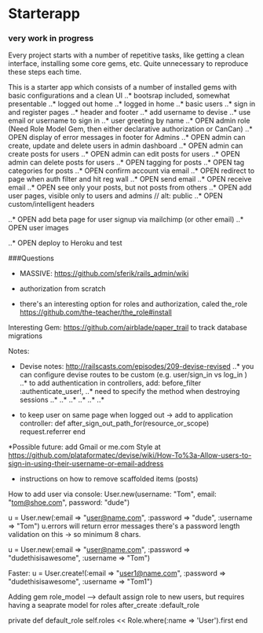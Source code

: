 # Starterapp

### very work in progress

Every project starts with a number of repetitive tasks, like getting a clean interface, installing some core gems, etc. Quite unnecessary to reproduce these steps each time. 

This is a starter app which consists of a number of installed gems with basic configurations and a clean UI
..* bootsrap included, somewhat presentable
..* logged out home 
..* logged in home
..* basic users
..* sign in and register pages
..* header and footer
..* add username to devise
..* use email or username to sign in
..* user greeting by name
..* OPEN admin role (Need Role Model Gem, then either declarative authorization or CanCan)
..* OPEN display of error messages in footer for Admins
..* OPEN admin can create, update and delete users in admin dashboard
..* OPEN admin can create posts for users
..* OPEN admin can edit posts for users
..* OPEN admin can delete posts for users
..* OPEN tagging for posts
..* OPEN tag categories for posts
..* OPEN confirm account via email
..* OPEN redirect to page when auth filter and hit reg wall
..* OPEN send email
..* OPEN receive email
..* OPEN see only your posts, but not posts from others
..* OPEN add user pages, visible only to users and admins // alt: public
..* OPEN custom/intelligent headers

..* OPEN add beta page for user signup via mailchimp (or other email)
..* OPEN user images

..* OPEN deploy to Heroku and test

###Questions
- MASSIVE: https://github.com/sferik/rails_admin/wiki

- authorization from scratch
- there's an interesting option for roles and authorization, caled the_role https://github.com/the-teacher/the_role#install

Interesting Gem: 
https://github.com/airblade/paper_trail to track database migrations





Notes:

* Devise notes: http://railscasts.com/episodes/209-devise-revised
..* you can configure devise routes to be custom (e.g. user/sign_in vs log_in )
..* to add authentication in controllers, add: before_filter :authenticate_user!, 
..* need to specify the method when destroying sessions
..* 
..* 
..* 
..* 
..* 
..* 


* to keep user on same page when logged out -> add to application controller:
def after_sign_out_path_for(resource_or_scope)
  request.referrer
end

*Possible future: add Gmail or me.com Style at https://github.com/plataformatec/devise/wiki/How-To%3a-Allow-users-to-sign-in-using-their-username-or-email-address




* instructions on how to remove scaffolded items (posts)


How to add user via console: 
User.new(username: "Tom", email: "tom@shoe.com", password: "dude")

u = User.new(:email => "user@name.com", :password => "dude", :username => "Tom")
u.errors will return error messages
there's a password length validation on this -> so minimum 8 chars.

u = User.new(:email => "user@name.com", :password => "dudethisisawesome", :username => "Tom")

Faster: 
u = User.create!(:email => "user1@name.com", :password => "dudethisisawesome", :username => "Tom1")


Adding gem role_model --> default assign role to new users, but requires having a seaprate model for roles
  after_create :default_role

  private
  def default_role
    self.roles << Role.where(:name => 'User').first
  end




